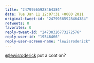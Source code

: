 ```yaml
---
title: "24799565928464384"
date: Tue Jan 11 12:07:31 +0000 2011
original-tweet-id: "24799565928464384"
retweets: 0
favorites: 0
reply-tweet-id: "24730326773272576"
reply-user-id: "19546466"
reply-user-screen-name: "lewisroderick"
---
```

<a href="https://twitter.com/lewisroderick">@lewisroderick</a> put a coat on?
